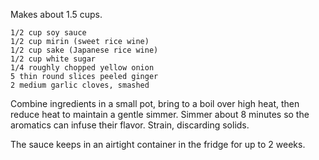 Makes about 1.5 cups.

    1/2 cup soy sauce
    1/2 cup mirin (sweet rice wine)
    1/2 cup sake (Japanese rice wine)
    1/2 cup white sugar
    1/4 roughly chopped yellow onion
    5 thin round slices peeled ginger
    2 medium garlic cloves, smashed
    
Combine ingredients in a small pot, bring to a boil over high heat, then reduce heat to maintain a gentle simmer. 
Simmer about 8 minutes so the aromatics can infuse their flavor.
Strain, discarding solids.

The sauce keeps in an airtight container in the fridge for up to 2 weeks.
